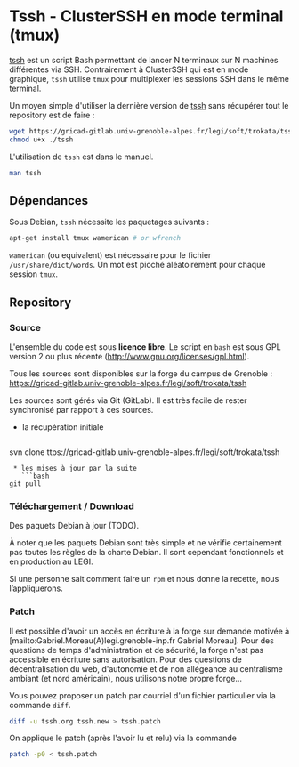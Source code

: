 # Tssh - ClusterSSH en mode terminal (tmux)

[tssh](https://gricad-gitlab.univ-grenoble-alpes.fr/legi/soft/trokata/tssh) est un script Bash permettant de lancer N terminaux sur N machines différentes via SSH.
Contrairement à ClusterSSH qui est en mode graphique,
```tssh``` utilise ```tmux``` pour multiplexer les sessions SSH dans le même terminal.

Un moyen simple d'utiliser la dernière version de [tssh]([https://gricad-gitlab.univ-grenoble-alpes.fr/legi/soft/trokata/tssh/-/raw/master/tssh?inline=false)
sans récupérer tout le repository est de faire :
```bash
wget https://gricad-gitlab.univ-grenoble-alpes.fr/legi/soft/trokata/tssh/-/raw/master/tssh?inline=false -O tssh
chmod u+x ./tssh
```

L'utilisation de ```tssh``` est dans le manuel.
```bash
man tssh
```

## Dépendances

Sous Debian, ```tssh``` nécessite les paquetages suivants :
```bash
apt-get install tmux wamerican # or wfrench
```
```wamerican``` (ou equivalent) est nécessaire pour le fichier ```/usr/share/dict/words```.
Un mot est pioché aléatoirement pour chaque session ```tmux```.


## Repository

### Source

L'ensemble du code est sous **licence libre**.
Le script en ```bash``` est sous GPL version 2 ou plus récente (http://www.gnu.org/licenses/gpl.html).

Tous les sources sont disponibles sur la forge du campus de Grenoble :
https://gricad-gitlab.univ-grenoble-alpes.fr/legi/soft/trokata/tssh

Les sources sont gérés via Git (GitLab).
Il est très facile de rester synchronisé par rapport à ces sources.

 * la récupération initiale
   ```bash
svn clone ttps://gricad-gitlab.univ-grenoble-alpes.fr/legi/soft/trokata/tssh
```
 * les mises à jour par la suite
   ```bash
git pull
```

### Téléchargement / Download

Des paquets Debian à jour (TODO).

À noter que les paquets Debian sont très simple et ne vérifie certainement pas toutes les règles de la charte Debian.
Il sont cependant fonctionnels et en production au LEGI.

Si une personne sait comment faire un ```rpm```
et nous donne la recette, nous l’appliquerons.

### Patch

Il est possible d'avoir un accès en écriture à la forge
sur demande motivée à [mailto:Gabriel.Moreau(A)legi.grenoble-inp.fr Gabriel Moreau].
Pour des questions de temps d'administration et de sécurité,
la forge n'est pas accessible en écriture sans autorisation.
Pour des questions de décentralisation du web, d'autonomie
et de non allégeance au centralisme ambiant (et nord américain),
nous utilisons notre propre forge...

Vous pouvez proposer un patch par courriel d'un fichier particulier via la commande ```diff```.
```bash
diff -u tssh.org tssh.new > tssh.patch
```
On applique le patch (après l'avoir lu et relu) via la commande
```bash
patch -p0 < tssh.patch
```
